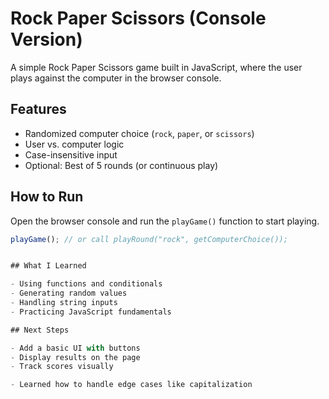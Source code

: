 # Rock Paper Scissors (Console Version)

A simple Rock Paper Scissors game built in JavaScript, where the user plays against the computer in the browser console.

## Features

- Randomized computer choice (`rock`, `paper`, or `scissors`)
- User vs. computer logic
- Case-insensitive input
- Optional: Best of 5 rounds (or continuous play)

## How to Run

Open the browser console and run the `playGame()` function to start playing.

```js
playGame(); // or call playRound("rock", getComputerChoice());


## What I Learned

- Using functions and conditionals
- Generating random values
- Handling string inputs
- Practicing JavaScript fundamentals

## Next Steps

- Add a basic UI with buttons
- Display results on the page
- Track scores visually

- Learned how to handle edge cases like capitalization

